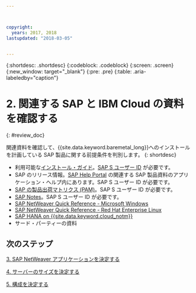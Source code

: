```yaml
---



copyright:
  years: 2017, 2018
lastupdated: "2018-03-05"


---
```


{:shortdesc: .shortdesc}
{:codeblock: .codeblock}
{:screen: .screen}
{:new_window: target="_blank"}
{:pre: .pre}
{:table: .aria-labeledby="caption"}


# 2. 関連する SAP と IBM Cloud の資料を確認する
{: #review_doc}

関連資料を確認して、{{site.data.keyword.baremetal_long}}へのインストールを計画している SAP 製品に関する前提条件を判別します。
{: shortdesc}

  * 利用可能な[インストール・ガイド](https://support.sap.com/software/installations.html)。[SAP S ユーザー ID](/docs/infrastructure/sap-netweaver/sap-index.html#getting-started) が必要です。
  * SAP のリリース情報。[SAP Help Portal](https://help.sap.com/) の関連する SAP 製品資料のアプリケーション・ヘルプ内にあります。SAP S ユーザー ID が必要です。
  * [SAP の製品出荷マトリクス (PAM)](https://apps.support.sap.com/sap/support/pam)。SAP S ユーザー ID が必要です。
  * [SAP Notes](https://support.sap.com/notes)。SAP S ユーザー ID が必要です。
  * [SAP NetWeaver Quick Reference - Microsoft Windows](https://console.bluemix.net/docs/infrastructure/sap-netweaver-ms-qrg/ms-index.html#getting-started)
  * [SAP NetWeaver Quick Reference - Red Hat Enterprise Linux](https://console.bluemix.net/docs/infrastructure/sap-netweaver-rhel-qrg/rhel-index.html#getting-started)
  * [SAP HANA on {{site.data.keyword.cloud_notm}}](https://console.bluemix.net/docs/infrastructure/sap-hana/hana-index.html#getting-started)
  * サード・パーティーの資料
  
## 次のステップ
  
  [3. SAP NetWeaver アプリケーションを決定する](/docs/infrastructure/sap-netweaver/sap-determine-apps.html)
    
  [4. サーバーのサイズを決定する](/docs/infrastructure/sap-netweaver/sap-size-server.html)
    
  [5. 構成を決定する](/docs/infrastructure/sap-netweaver/sap-determine-configuration.html)
